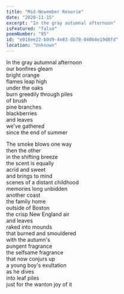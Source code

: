 ```yaml
---
title: "Mid-November Reverie"
date: "2020-11-15"
excerpt: "In the gray autumnal afternoon"
isFeatured: "false"
poemNumber: "95"
id: "e018ee22-b0d9-4e83-8b78-040b4e19d8fd"
location: "Unknown"
---
```


In the gray autumnal afternoon  
our bonfires gleam  
bright orange  
flames leap high  
under the oaks  
burn greedily through piles  
of brush  
pine branches  
blackberries  
and leaves  
we've gathered  
since the end of summer

The smoke blows one way  
then the other  
in the shifting breeze  
the scent is equally  
acrid and sweet  
and brings to mind  
scenes of a distant childhood  
memories long unbidden  
another coast  
the family home  
outside of Boston  
the crisp New England air  
and leaves  
raked into mounds  
that burned and smouldered  
with the autumn's  
pungent fragrance  
the selfsame fragrance  
that now conjurs up  
a young boy's exultation  
as he dives  
into leaf piles  
just for the wanton joy of it
